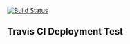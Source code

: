 [![Build Status](https://travis-ci.org/fblanton/deployment-test.svg?branch=master)](https://travis-ci.org/fblanton/deployment-test)
## Travis CI Deployment Test
